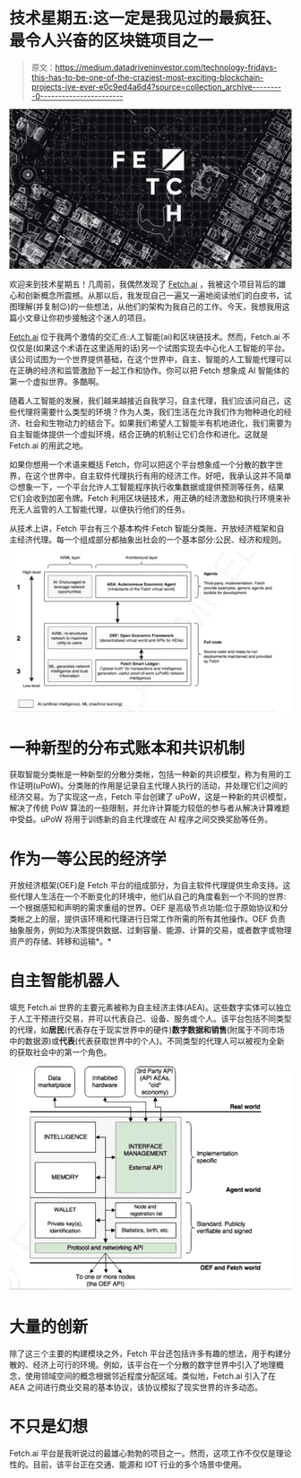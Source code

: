 # 技术星期五:这一定是我见过的最疯狂、最令人兴奋的区块链项目之一

> 原文：<https://medium.datadriveninvestor.com/technology-fridays-this-has-to-be-one-of-the-craziest-most-exciting-blockchain-projects-ive-ever-e0c9ed4a6d4?source=collection_archive---------0----------------------->

![](img/4c2e4afdf08528583ea2b0f3b5ff7f02.png)

欢迎来到技术星期五！几周前，我偶然发现了 [Fetch.ai](https://fetch.ai/) ，我被这个项目背后的雄心和创新概念所震撼。从那以后，我发现自己一遍又一遍地阅读他们的白皮书，试图理解(并复制😉)的一些想法，从他们的架构为我自己的工作。今天，我想我用这篇小文章让你初步接触这个迷人的项目。

[Fetch.ai](https://fetch.ai/) 位于我两个激情的交汇点:人工智能(ai)和区块链技术。然而，Fetch.ai 不仅仅是(如果这个术语在这里适用的话)另一个试图实现去中心化人工智能的平台。该公司试图为一个世界提供基础，在这个世界中，自主、智能的人工智能代理可以在正确的经济和监管激励下一起工作和协作。你可以把 Fetch 想象成 AI 智能体的第一个虚拟世界。多酷啊。

随着人工智能的发展，我们越来越接近自我学习，自主代理，我们应该问自己，这些代理将需要什么类型的环境？作为人类，我们生活在允许我们作为物种进化的经济、社会和生物动力的结合下。如果我们希望人工智能半有机地进化，我们需要为自主智能体提供一个虚拟环境，结合正确的机制让它们合作和进化。这就是 Fetch.ai 的用武之地。

如果你想用一个术语来概括 Fetch，你可以把这个平台想象成一个分散的数字世界，在这个世界中，自主软件代理执行有用的经济工作。好吧，我承认这并不简单😉想象一下，一个平台允许人工智能程序执行收集数据或提供预测等任务，结果它们会收到加密令牌。Fetch 利用区块链技术，用正确的经济激励和执行环境来补充无人监管的人工智能代理，以便执行他们的任务。

从技术上讲，Fetch 平台有三个基本构件:Fetch 智能分类账、开放经济框架和自主经济代理。每一个组成部分都抽象出社会的一个基本部分:公民、经济和规则。

![](img/9b7c2617287500f3eee444a21fd33f3b.png)

# 一种新型的分布式账本和共识机制

获取智能分类帐是一种新型的分散分类帐，包括一种新的共识模型，称为有用的工作证明(uPoW)。分类账的作用是记录自主代理人执行的活动，并处理它们之间的经济交易。为了实现这一点，Fetch 平台创建了 uPoW，这是一种新的共识模型，解决了传统 PoW 算法的一些限制，并允许计算能力较低的参与者从解决计算难题中受益。uPoW 将用于训练新的自主代理或在 AI 程序之间交换奖励等任务。

# 作为一等公民的经济学

开放经济框架(OEF)是 Fetch 平台的组成部分，为自主软件代理提供生命支持。这些代理人生活在一个不断变化的环境中，他们从自己的角度看到一个不同的世界:一个根据感知和声明的需求重组的世界。OEF 是高级节点功能:位于原始协议和分类帐之上的层，提供该环境和代理进行日常工作所需的所有其他操作。OEF 负责抽象服务，例如为决策提供数据、过剩容量、能源、计算的交易，或者数字或物理资产的存储、转移和运输*。*

# 自主智能机器人

填充 Fetch.ai 世界的主要元素被称为自主经济主体(AEA)。这些数字实体可以独立于人工干预进行交易，并可以代表自己、设备、服务或个人。该平台包括不同类型的代理，如**居民**(代表存在于现实世界中的硬件)**数字数据和销售**(附属于不同市场中的数据源)或**代表**(代表获取世界中的个人)。不同类型的代理人可以被视为全新的获取社会中的第一个角色。

![](img/b3ca253e15a0506a54fc079d09878c34.png)

# 大量的创新

除了这三个主要的构建模块之外，Fetch 平台还包括许多有趣的想法，用于构建分散的、经济上可行的环境。例如，该平台在一个分散的数字世界中引入了地理概念，使用领域空间的概念根据邻近程度分配区域。类似地，Fetch.ai 引入了在 AEA 之间进行商业交易的基本协议，该协议模拟了现实世界的许多动态。

# 不只是幻想

Fetch.ai 平台是我听说过的最雄心勃勃的项目之一。然而，这项工作不仅仅是理论性的。目前，该平台正在交通、能源和 IOT 行业的多个场景中使用。